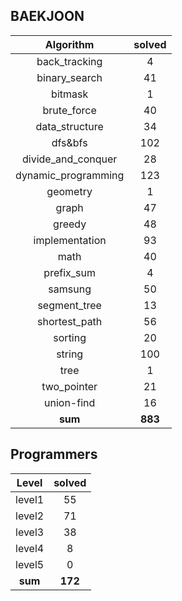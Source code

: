 ## BAEKJOON <a href="https://www.acmicpc.net/user/ki9014" target="_blank"><img src=https://static.solved.ac/tier_small/18.svg width="15"/></a>
|    Algorithm    | solved |
| :-------------: | :----: |
|back_tracking|4|
|binary_search|41|
|bitmask|1|
|brute_force|40|
|data_structure|34|
|dfs&bfs|102|
|divide_and_conquer|28|
|dynamic_programming|123|
|geometry|1|
|graph|47|
|greedy|48|
|implementation|93|
|math|40|
|prefix_sum|4|
|samsung|50|
|segment_tree|13|
|shortest_path|56|
|sorting|20|
|string|100|
|tree|1|
|two_pointer|21|
|union-find|16|
| **sum** | **883**|

## Programmers
|    Level    | solved |
| :-------------: | :----: |
|level1|55|
|level2|71|
|level3|38|
|level4|8|
|level5|0|
| **sum** | **172**|

